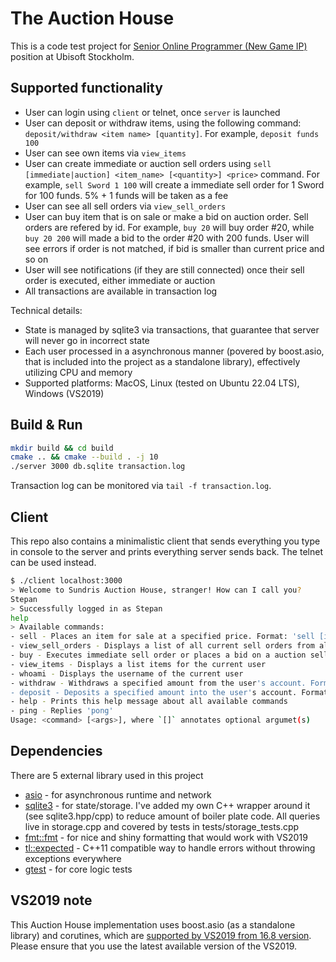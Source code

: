 # The Auction House

This is a code test project for [Senior Online Programmer (New Game IP)](https://www.ubisoft.com/en-us/company/careers/search/743999932289413-senior-online-programmer-new-game-ip-) position at Ubisoft Stockholm.

## Supported functionality

- User can login using `client` or telnet, once `server` is launched
- User can deposit or withdraw items, using the following command: `deposit/withdraw <item name> [quantity]`. For example, `deposit funds 100`
- User can see own items via `view_items`
- User can create immediate or auction sell orders using `sell [immediate|auction] <item_name> [<quantity>] <price>` command. For example, `sell Sword 1 100` will create a immediate sell order for 1 Sword for 100 funds. 5% + 1 funds will be taken as a fee
- User can see all sell orders via `view_sell_orders`
- User can buy item that is on sale or make a bid on auction order. Sell orders are refered by id. For example, `buy 20` will buy order #20, while `buy 20 200` will made a bid to the order #20 with 200 funds. User will see errors if order is not matched, if bid is smaller than current price and so on
- User will see notifications (if they are still connected) once their sell order is executed, either immediate or auction
- All transactions are available in transaction log

Technical details:

- State is managed by sqlite3 via transactions, that guarantee that server will never go in incorrect state
- Each user processed in a asynchronous manner (povered by boost.asio, that is included into the project as a standalone library), effectively utilizing CPU and memory
- Supported platforms: MacOS, Linux (tested on Ubuntu 22.04 LTS), Windows (VS2019)

## Build & Run

```sh
mkdir build && cd build
cmake .. && cmake --build . -j 10
./server 3000 db.sqlite transaction.log
```

Transaction log can be monitored via `tail -f transaction.log`.

## Client

This repo also contains a minimalistic client that sends everything you type in console to the server and prints everything server sends back. The telnet can be used instead.

```sh
$ ./client localhost:3000
> Welcome to Sundris Auction House, stranger! How can I call you?
Stepan
> Successfully logged in as Stepan
help
> Available commands:
- sell - Places an item for sale at a specified price. Format: 'sell [immediate|auction] <item_name> [<quantity>] <price>'
- view_sell_orders - Displays a list of all current sell orders from all users
- buy - Executes immediate sell order or places a bid on a auction sell order. Format: 'buy <sell_order_id> [<bid>]'
- view_items - Displays a list items for the current user
- whoami - Displays the username of the current user
- withdraw - Withdraws a specified amount from the user's account. Format: 'withdraw <item name> [<quantity>]'
- deposit - Deposits a specified amount into the user's account. Format: 'deposit <item name> [<quantity>]'
- help - Prints this help message about all available commands
- ping - Replies 'pong'
Usage: <command> [<args>], where `[]` annotates optional argumet(s)

```

## Dependencies

There are 5 external library used in this project

- [asio](deps/asio/) - for asynchronous runtime and network
- [sqlite3](deps/sqlite3/) - for state/storage. I've added my own C++ wrapper around it (see sqlite3.hpp/cpp) to reduce amount of boiler plate code. All queries live in storage.cpp and covered by tests in tests/storage_tests.cpp
- [fmt::fmt](deps/fmt/) - for nice and shiny formatting that would work with VS2019
- [tl::expected](deps/expected/) - C++11 compatible way to handle errors without throwing exceptions everywhere
- [gtest](deps/goodletest/) - for core logic tests

## VS2019 note

This Auction House implementation uses boost.asio (as a standalone library) and corutines, which are [supported by VS2019 from 16.8 version](https://learn.microsoft.com/en-us/cpp/overview/visual-cpp-language-conformance?view=msvc-170). Please ensure that you use the latest available version of the VS2019.

